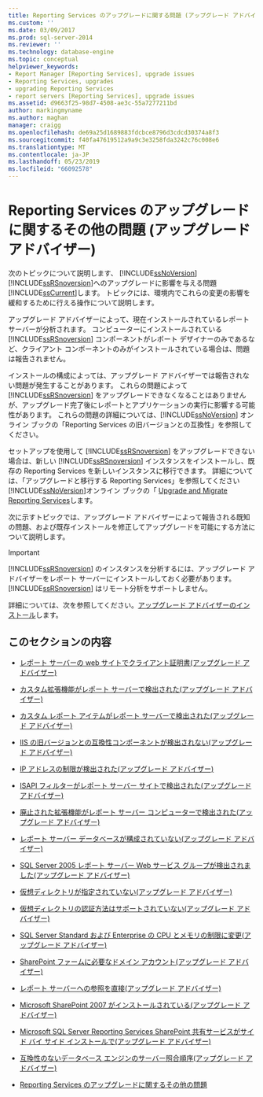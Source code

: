 ```yaml
---
title: Reporting Services のアップグレードに関する問題 (アップグレード アドバイザー) |Microsoft Docs
ms.custom: ''
ms.date: 03/09/2017
ms.prod: sql-server-2014
ms.reviewer: ''
ms.technology: database-engine
ms.topic: conceptual
helpviewer_keywords:
- Report Manager [Reporting Services], upgrade issues
- Reporting Services, upgrades
- upgrading Reporting Services
- report servers [Reporting Services], upgrade issues
ms.assetid: d9663f25-98d7-4508-ae3c-55a7277211bd
author: markingmyname
ms.author: maghan
manager: craigg
ms.openlocfilehash: de69a25d1689883fdcbce8796d3cdcd30374a8f3
ms.sourcegitcommit: f40fa47619512a9a9c3e3258fda3242c76c008e6
ms.translationtype: MT
ms.contentlocale: ja-JP
ms.lasthandoff: 05/23/2019
ms.locfileid: "66092578"
---
```

# <a name="reporting-services-upgrade-issues-upgrade-advisor"></a>Reporting Services のアップグレードに関するその他の問題 (アップグレード アドバイザー)
  次のトピックについて説明します、 [!INCLUDE[ssNoVersion](../../includes/ssnoversion-md.md)] [!INCLUDE[ssRSnoversion](../../includes/ssrsnoversion-md.md)]へのアップグレードに影響を与える問題[!INCLUDE[ssCurrent](../../includes/sscurrent-md.md)]します。 トピックには、環境内でこれらの変更の影響を緩和するために行える操作について説明します。  
  
 アップグレード アドバイザーによって、現在インストールされているレポート サーバーが分析されます。 コンピューターにインストールされている [!INCLUDE[ssRSnoversion](../../includes/ssrsnoversion-md.md)] コンポーネントがレポート デザイナーのみであるなど、クライアント コンポーネントのみがインストールされている場合は、問題は報告されません。  
  
 インストールの構成によっては、アップグレード アドバイザーでは報告されない問題が発生することがあります。 これらの問題によって [!INCLUDE[ssRSnoversion](../../includes/ssrsnoversion-md.md)] をアップグレードできなくなることはありませんが、アップグレード完了後にレポートとアプリケーションの実行に影響する可能性があります。 これらの問題の詳細については、[!INCLUDE[ssNoVersion](../../includes/ssnoversion-md.md)] オンライン ブックの「Reporting Services の旧バージョンとの互換性」を参照してください。  
  
 セットアップを使用して [!INCLUDE[ssRSnoversion](../../includes/ssrsnoversion-md.md)] をアップグレードできない場合は、新しい [!INCLUDE[ssRSnoversion](../../includes/ssrsnoversion-md.md)] インスタンスをインストールし、既存の Reporting Services を新しいインスタンスに移行できます。 詳細については、「アップグレードと移行する Reporting Services」を参照してください[!INCLUDE[ssNoVersion](../../includes/ssnoversion-md.md)]オンライン ブックの「 [Upgrade and Migrate Reporting Services](../../reporting-services/install-windows/upgrade-and-migrate-reporting-services.md)します。  
  
 次に示すトピックでは、アップグレード アドバイザーによって報告される既知の問題、および既存インストールを修正してアップグレードを可能にする方法について説明します。  
  
> [!IMPORTANT]  
>  [!INCLUDE[ssRSnoversion](../../includes/ssrsnoversion-md.md)] のインスタンスを分析するには、アップグレード アドバイザーをレポート サーバーにインストールしておく必要があります。 [!INCLUDE[ssRSnoversion](../../includes/ssrsnoversion-md.md)] はリモート分析をサポートしません。  
>   
>  詳細については、次を参照してください。[アップグレード アドバイザーのインストール](../../../2014/sql-server/install/installing-upgrade-advisor.md)します。  
  
## <a name="in-this-section"></a>このセクションの内容  
  
-   [レポート サーバーの web サイトでクライアント証明書&#40;アップグレード アドバイザー&#41;](../../../2014/sql-server/install/client-certificates-on-the-report-server-web-site-upgrade-advisor.md)  
  
-   [カスタム拡張機能がレポート サーバーで検出された&#40;アップグレード アドバイザー&#41;](../../../2014/sql-server/install/custom-extensions-were-detected-on-the-report-server-upgrade-advisor.md)  
  
-   [カスタム レポート アイテムがレポート サーバーで検出された&#40;アップグレード アドバイザー&#41;](../../../2014/sql-server/install/custom-report-items-were-detected-on-the-report-server-upgrade-advisor.md)  
  
-   [IIS の旧バージョンとの互換性コンポーネントが検出されない&#40;アップグレード アドバイザー&#41;](../../../2014/sql-server/install/iis-backward-compatibility-components-were-not-detected-upgrade-advisor.md)  
  
-   [IP アドレスの制限が検出された&#40;アップグレード アドバイザー&#41;](../../../2014/sql-server/install/ip-address-restriction-detected-upgrade-advisor.md)  
  
-   [ISAPI フィルターがレポート サーバー サイトで検出された&#40;アップグレード アドバイザー&#41;](../../../2014/sql-server/install/isapi-filters-detected-on-the-report-server-site-upgrade-advisor.md)  
  
-   [廃止された拡張機能がレポート サーバー コンピューターで検出された&#40;アップグレード アドバイザー&#41;](../../../2014/sql-server/install/obsolete-extensions-were-detected-on-the-report-server-computer-upgrade-advisor.md)  
  
-   [レポート サーバー データベースが構成されていない&#40;アップグレード アドバイザー&#41;](../../../2014/sql-server/install/report-server-database-is-not-configured-upgrade-advisor.md)  
  
-   [SQL Server 2005 レポート サーバー Web サービス グループが検出されました&#40;アップグレード アドバイザー&#41;](../../../2014/sql-server/install/sql-server-2005-report-server-web-service-group-detected-upgrade-advisor.md)  
  
-   [仮想ディレクトリが指定されていない&#40;アップグレード アドバイザー&#41;](../../../2014/sql-server/install/virtual-directories-are-unspecified-upgrade-advisor.md)  
  
-   [仮想ディレクトリの認証方法はサポートされていない&#40;アップグレード アドバイザー&#41;](../../../2014/sql-server/install/virtual-directory-has-unsupported-authentication-method-upgrade-advisor.md)  
  
-   [SQL Server Standard および Enterprise の CPU とメモリの制限に変更&#40;アップグレード アドバイザー&#41;](../../../2014/sql-server/install/cpu-memory-limits-changes-sql-server-standard-enterprise-upgrade-advisor.md)  
  
-   [SharePoint ファームに必要なドメイン アカウント&#40;アップグレード アドバイザー&#41;](../../../2014/sql-server/install/domain-accounts-required-for-sharepoint-farm-upgrade-advisor.md)  
  
-   [レポート サーバーへの参照を直接&#40;アップグレード アドバイザー&#41;](../../../2014/sql-server/install/direct-browsing-to-report-server-upgrade-advisor.md)  
  
-   [Microsoft SharePoint 2007 がインストールされている&#40;アップグレード アドバイザー&#41;](../../../2014/sql-server/install/microsoft-sharepoint-2007-is-installed-upgrade-advisor.md)  
  
-   [Microsoft SQL Server Reporting Services SharePoint 共有サービスがサイド バイ サイド インストールで&#40;アップグレード アドバイザー&#41;](../../../2014/sql-server/install/sql-server-reporting-services-sharepoint-shared-service-side-by-side-upgrade-advisor.md)  
  
-   [互換性のないデータベース エンジンのサーバー照合順序&#40;アップグレード アドバイザー&#41;](../../../2014/sql-server/install/incompatible-database-engine-server-collation-upgrade-advisor.md)  
  
-   [Reporting Services のアップグレードに関するその他の問題](../../../2014/sql-server/install/other-reporting-services-upgrade-issues.md)  
  
  
